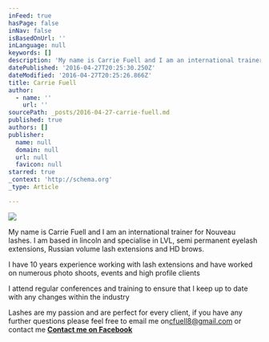 ```yaml
---
inFeed: true
hasPage: false
inNav: false
isBasedOnUrl: ''
inLanguage: null
keywords: []
description: 'My name is Carrie Fuell and I am an international trainer for Nouveau lashes. I am based in lincoln and specialise in LVL, semi permanent eyelash extensions, Russian volume lash extensions and HD brows.'
datePublished: '2016-04-27T20:25:30.250Z'
dateModified: '2016-04-27T20:25:26.866Z'
title: Carrie Fuell
author:
  - name: ''
    url: ''
sourcePath: _posts/2016-04-27-carrie-fuell.md
published: true
authors: []
publisher:
  name: null
  domain: null
  url: null
  favicon: null
starred: true
_context: 'http://schema.org'
_type: Article

---
```

![ ](https://the-grid-user-content.s3-us-west-2.amazonaws.com/88dc7e19-85a4-4acd-bc5c-deb455672aa5.gif)

My name is Carrie Fuell and I am an international trainer for Nouveau lashes. I am based in lincoln and specialise in LVL, semi permanent eyelash extensions, Russian volume lash extensions and HD brows.

I have 10 years experience working with lash extensions and have worked on numerous photo shoots, events and high profile clients

I attend regular conferences and training to ensure that I keep up to date with any changes within the industry

Lashes are my passion and are perfect for every client, if you have any further questions please feel free to email me on[cfuell8@gmail.com][0] or contact me **[Contact me on Facebook][1]**

[0]: mailto:cfuell8@gmail.com
[1]: https://www.facebook.com/carrie.fuell/?fref=ts